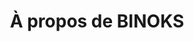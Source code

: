 ---
title: "À propos de BINOKS"
draft: false
mission:
  title: Notre mission
  image: "/images/service-slide-7.jpg"
  content: A BINOKS nous mettons à contribution la technologie pour permettre aux établissements scolaires une gestion plus ergonomique de leur administration et une meilleure expérience a leurs clients. Les dernières technologies applicatives ont permis de révolutionner positivement plusieurs secteurs d’activités et chez BINOKS nous faisons en sorte que l’éducation ne soit pas en reste. Notre ambition est de rendre ces innovations accessibles à tous les établissements scolaires quelle que soient leurs tailles dans le but de leur permettre d’être plus productifs et d’obtenir de meilleurs résultats.

valeur:
  title: Nos valeurs
  valeurs:
  -  name: La Passion
     icon: "/images/cloud-w.svg"
     content: Moteur d’excellence elle représente notre principale motivation de dépassement dans l’exercice quotidien de notre métier. Chez BINOKS nous recherchons et cultivons chez tous nos collaborations cette flamme qui leur permet de donner le meilleur d’eux même pour nos clients, chaque personne fait ce qu’elle fait parce que ça la passionne d’abord.
  -  name: La consistance
     icon: "/images/cloud-w.svg"
     content: Parce qu’il est en général plus difficile de maintenir une bonne performance que de la faire nous érigeons le continu en principe chez BINOKS en promouvant la reproduction constante de ce qui marche pour cultiver la confiance.
  -  name: L’Innovation
     icon: "/images/cloud-w.svg"
     content: Nous vivons dans un monde dynamique et croyons chez BINOKS que l’innovation dans tout ce que nous faisons permet de mieux être en phase avec notre environnement et celui de nos clients. Nous nous voulons à l’avant-garde des dernières technologies dans notre secteur pour toujours avoir une longueur d’avance et en faire profiter à nos clients.
  -  name: Le Respect
     icon: "/images/cloud-w.svg"
     content: Le respect des collaborateurs, des clients et de notre promesse est un pilier principal de notre organisation car garantissant un cadre d’échange sain. Il s’agit de mettre le cadre qui nous réunit au-dessus de l’individuel.
  -  name: L’Ethique
     icon: "/images/cloud-w.svg"
     content: La moins négociable de toute, l’éthique avec toutes ses implications est un pilier fondamental de notre société. De toutes les façons possibles de faire, notre choix sans appel reste celle la plus conforme a une éthique morale d’abord mais aussi des affaires.
---